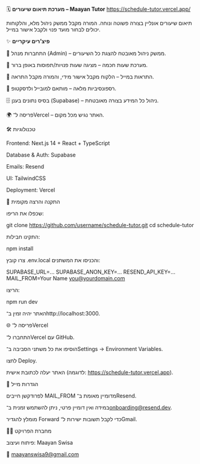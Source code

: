 🗓️ **מערכת תיאום שיעורים – Maayan Tutor**
https://schedule-tutor.vercel.app/

תיאום שיעורים אונליין בצורה פשוטה ונוחה.
המורה מקבל ממשק ניהול מלא, והלקוחות יכולים לבחור מועד פנוי ולקבל אישור במייל.

✨ **פיצ’רים עיקריים**

🔑 התחברות מנהל (Admin) – ממשק ניהול מאובטח להצגת כל השיעורים.

📅 מערכת שעות חכמה – מציגה שעות פנויות/תפוסות באופן ברור.

📨 התראות במייל – הלקוח מקבל אישור מידי, והמורה מקבל התראה.

📱 רספונסיביות מלאה – מותאם למובייל ולדסקטופ.

🗄️ בסיס נתונים בענן (Supabase) – ניהול כל המידע בצורה מאובטחת.

🌍 פריסה ל־Vercel – האתר נגיש מכל מקום.

🛠️ טכנולוגיות

Frontend: Next.js 14 + React + TypeScript

Database & Auth: Supabase

Emails: Resend

UI: TailwindCSS

Deployment: Vercel

🚀 התקנה והרצה מקומית

שכפלו את הריפו:

git clone https://github.com/username/schedule-tutor.git
cd schedule-tutor


התקינו חבילות:

npm install


צרו קובץ .env.local והכניסו את המשתנים:

SUPABASE_URL=...
SUPABASE_ANON_KEY=...
RESEND_API_KEY=...
MAIL_FROM=Your Name <you@yourdomain.com>


הריצו:

npm run dev


האתר יהיה זמין ב־http://localhost:3000.

🌐 פריסה ל־Vercel

התחברו ל־Vercel עם GitHub.

הוסיפו את כל משתני הסביבה ב־Settings → Environment Variables.

לחצו Deploy.

האתר יעלה לכתובת אישית (לדוגמה: https://schedule-tutor.vercel.app).

📧 הגדרות מייל

לפרודקשן חייבים MAIL_FROM מדומיין מאומת ב־Resend.

במידה ואין דומיין פרטי, ניתן להשתמש זמנית ב־onboarding@resend.dev.

מומלץ להגדיר Forward כדי לקבל תשובות ישירות ל־Gmail.

👩‍💻 מחברת הפרויקט

פיתוח ועיצוב: Maayan Swisa

📩 maayanswisa9@gmail.com


